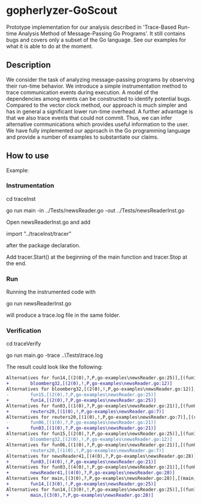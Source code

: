 # gopherlyzer-GoScout

Prototype implementation for our analysis described in 'Trace-Based Run-time Analysis Method of Message-Passing Go Programs'. 
It still contains bugs and covers only a subset of the Go language. See our examples for what it is able to do at the moment.

## Description

We consider the task of analyzing message-passing programs
by observing their run-time behavior.
We introduce a simple instrumentation method to trace communication events
during execution. A model of the dependencies among events can
be constructed to identify  potential bugs.
Compared to the vector clock method, our approach is much simpler and
has in general a significant lower run-time overhead.
A further advantage is that we also trace events
that could not commit. Thus, we can infer
alternative communications which provides useful information to the user.
We have fully implemented our approach in the Go programming language
and provide a number of examples to substantiate our claims.

## How to use

Example:

### Instrumentation

cd traceInst

go run main -in ../Tests/newsReader.go -out ../Tests/newsReaderInst.go

Open newsReaderInst.go and add 

import "../traceInst/tracer" 

after the package declaration.

Add tracer.Start() at the beginning of the main function and tracer.Stop at the end.

### Run
Running the instrumented code with

go run newsReaderInst.go

will produce a trace.log file in the same folder.

### Verification

cd traceVerify

go run main.go -trace ..\Tests\trace.log

The result could look like the following:

```diff
Alternatives for fun14,[(2(0),?,P,go-examples\newsReader.go:25)],[(fun14,1)]
+        bloomberg32,[(2(0),!,P,go-examples\newsReader.go:12)]
Alternatives for bloomberg32,[(2(0),!,P,go-examples\newsReader.go:12)],[(bloomberg32,1)]
-        fun15,[(2(0),?,P,go-examples\newsReader.go:25)]
+        fun14,[(2(0),?,P,go-examples\newsReader.go:25)]
Alternatives for fun03,[(1(0),?,P,go-examples\newsReader.go:21)],[(fun03,1)]
+        reuters20,[(1(0),!,P,go-examples\newsReader.go:7)]
Alternatives for reuters20,[(1(0),!,P,go-examples\newsReader.go:7)],[(reuters20,1)]
-        fun06,[(1(0),?,P,go-examples\newsReader.go:21)]
+        fun03,[(1(0),?,P,go-examples\newsReader.go:21)]
Alternatives for fun15,[(2(0),?,P,go-examples\newsReader.go:25)],[(fun15,1)]
-        bloomberg32,[(2(0),!,P,go-examples\newsReader.go:12)]
Alternatives for fun06,[(1(0),?,P,go-examples\newsReader.go:21)],[(fun06,1)]
-        reuters20,[(1(0),!,P,go-examples\newsReader.go:7)]
Alternatives for newsReader41,[(4(0),?,P,go-examples\newsReader.go:28)],[(newsReader41,1)]
+        fun03,[(4(0),!,P,go-examples\newsReader.go:21)]
Alternatives for fun03,[(4(0),!,P,go-examples\newsReader.go:21)],[(fun03,3)(reuters20,2)]
+        newsReader41,[(4(0),?,P,go-examples\newsReader.go:28)]
Alternatives for main,[(3(0),?,P,go-examples\newsReader.go:28)],[(main,1)]
+        fun14,[(3(0),!,P,go-examples\newsReader.go:25)]
Alternatives for fun14,[(3(0),!,P,go-examples\newsReader.go:25)],[(fun14,3)(bloomberg32,2)]
+        main,[(3(0),?,P,go-examples\newsReader.go:28)]
```